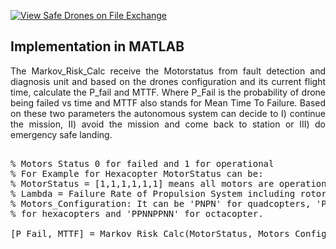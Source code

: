 [![View Safe Drones on File Exchange](https://www.mathworks.com/matlabcentral/images/matlab-file-exchange.svg)](https://uk.mathworks.com/matlabcentral/fileexchange/94880-safe-drones)

## Implementation in MATLAB
<p align = 'justify'>The Markov_Risk_Calc receive the Motorstatus from fault detection and diagnosis unit and based on the drones configuration and its current flight time, calculate the P_fail and MTTF. Where P_Fail is the probability of drone being failed vs time and MTTF also stands for Mean Time To Failure. Based on these two parameters the autonomous system can decide to I) continue the mission, II) avoid the mission and come back to station or III) do emergency safe landing.</p>
<pre> 
% Motors Status 0 for failed and 1 for operational
% For Example for Hexacopter MotorStatus can be:
% MotorStatus = [1,1,1,1,1,1] means all motors are operational and MotorStatus = [0,1,1,1,1,1] means motor a has failed.
% Lambda = Failure Rate of Propulsion System including rotors, motors' drivers and propellers.
% Motors_Configuration: It can be 'PNPN' for quadcopters, 'PNPNPN' and 'PPNNPN' ...
% for hexacopters and 'PPNNPPNN' for octacopter.
<a></a>
[P_Fail, MTTF] = Markov_Risk_Calc(MotorStatus, Motors_Configuration, Lambda, time)
</pre>
